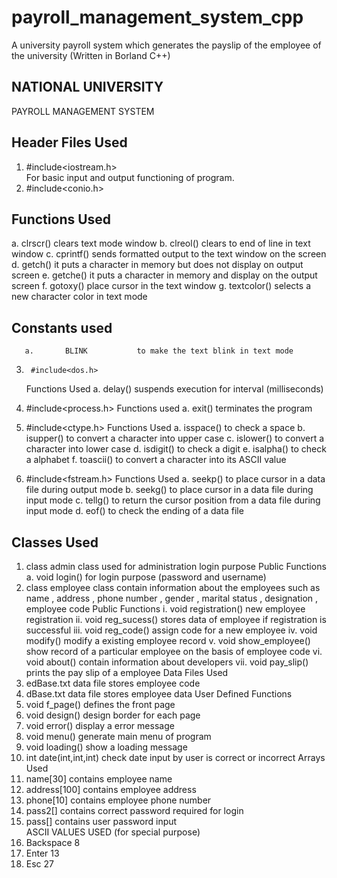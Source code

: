 # payroll_management_system_cpp
A university payroll system which generates the payslip of the employee of the university (Written in Borland C++)

## NATIONAL UNIVERSITY 
PAYROLL MANAGEMENT SYSTEM
## Header Files Used 
1.	#include<iostream.h>      
                                           For basic input and output functioning of program.
2.	#include<conio.h>
      
## Functions Used
a.	clrscr()         clears text mode window
b.	clreol()         clears to end of line in text window
c.	cprintf()       sends formatted output to the text window on the screen
d.	getch()         it puts a character in memory but does not display on output screen
e.	getche()       it puts a character in memory and display on the output screen
f.	gotoxy()       place cursor in the text window
g.	textcolor()   selects a new character color in text mode
 
## Constants used
       a.       BLINK           to make the text blink in text mode
3.      #include<dos.h>
	Functions Used
a.	delay()          suspends execution for interval (milliseconds)

4.    #include<process.h>
	Functions used
a.	exit()           terminates the program
 
5.  #include<ctype.h>
	Functions Used
a.	isspace()           to check a space
b.	isupper()          to convert a character into upper case
c.	islower()           to convert a character into lower case
d.	isdigit()             to check a digit
e.	isalpha()	to  check a alphabet
f.	toascii()	to convert a character into its ASCII value
6. #include<fstream.h>
	Functions Used
a.	seekp()       to place cursor in a data file during output mode
b.	seekg()	to place cursor in a data file during input mode
c.	tellg()	to return the cursor position from a data file during input mode
d.	eof()	to check the ending of a data file

## Classes Used
1.	class admin	               class used for administration login purpose
Public Functions
a.	void login()       for login purpose (password and username)
2.	class employee		class contain information about the employees such as name , address ,        phone number , gender , marital status , designation , employee code
	Public Functions
i.	void registration()        new employee registration
ii.	void reg_sucess()	stores data of employee if registration is successful
iii.	void reg_code()		assign code for a new employee
iv.	void modify()		modify a existing employee record
v.	void show_employee() 		show record of a particular employee on the basis of     employee code
vi.	void about()		contain  information about developers
vii.	void pay_slip()		prints the pay slip of a employee
Data Files Used
1.	edBase.txt          data file stores employee code
2.	dBase.txt	data file stores employee data
User Defined Functions
1.	void f_page()              defines the front page
2.	void design()               design border for each page		
3.	void error()                 display a error message
4.	void menu()                generate main menu of program
5.	void loading()             show a loading message
6.	int date(int,int,int)    check date input by user is correct or incorrect
Arrays Used 
1.	name[30]           contains employee  name
2.	 address[100]    contains employee address
3.	phone[10]           contains employee phone number
4.	pass2[]                contains correct password required for login
5.	pass[]                 contains user password input  
ASCII VALUES USED (for special purpose)
1.	Backspace    8
2.	Enter             13
3.	Esc                 27
			
